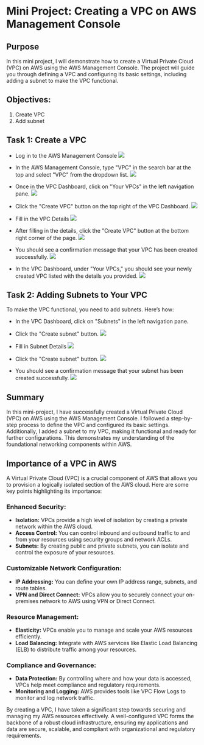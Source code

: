 # Mini Project: Creating a VPC on AWS Management Console

## Purpose
In this mini project, I will demonstrate how to create a Virtual Private Cloud (VPC) on AWS using the AWS Management Console. The project will guide you through defining a VPC and configuring its basic settings, including adding a subnet to make the VPC functional.

## Objectives:
1. Create VPC
2. Add subnet

## Task 1: Create a VPC
- Log in to the AWS Management Console
![](./img/1.AWS-Management-Console.png)

- In the AWS Management Console, type "VPC" in the search bar at the top and select "VPC" from the dropdown list.
![](./img/2.Navigate-to-the-VPC-service.png)

- Once in the VPC Dashboard, click on "Your VPCs" in the left navigation pane.
![](./img/3.Access-the-VPC-Dashboard.png)

- Click the "Create VPC" button on the top right of the VPC Dashboard.
![](./img/4.Click-on-Create-VPC.png)

- Fill in the VPC Details
![](./img/5.Fill-in-the-VPC-Details.png)

- After filling in the details, click the "Create VPC" button at the bottom right corner of the page.
![](./img/6.Create-the-VPC.png)

- You should see a confirmation message that your VPC has been created successfully.
![](./img/7.Confirmation.png)

- In the VPC Dashboard, under "Your VPCs," you should see your newly created VPC listed with the details you provided.
![](./img/8.Verify-Your-VPC.png)

## Task 2: Adding Subnets to Your VPC
To make the VPC functional, you need to add subnets. Here’s how:

- In the VPC Dashboard, click on "Subnets" in the left navigation pane.
- Click the "Create subnet" button.
![](./img/Adding-Subnets-to-Your-VPC/1.Navigate-to-Subnets-CREATE.png)

- Fill in Subnet Details
![](./img/Adding-Subnets-to-Your-VPC/2.Fill-the-information.png)

- Click the "Create subnet" button.
![](./img/Adding-Subnets-to-Your-VPC/3.Create-subnet.png)

- You should see a confirmation message that your subnet has been created successfully. 
![](./img/Adding-Subnets-to-Your-VPC/4.Confirmation.png)

## Summary
In this mini-project, I have successfully created a Virtual Private Cloud (VPC) on AWS using the AWS Management Console. I followed a step-by-step process to define the VPC and configured its basic settings. Additionally, I added a subnet to my VPC, making it functional and ready for further configurations. This demonstrates my understanding of the foundational networking components within AWS.

## Importance of a VPC in AWS
A Virtual Private Cloud (VPC) is a crucial component of AWS that allows you to provision a logically isolated section of the AWS cloud. Here are some key points highlighting its importance:

### Enhanced Security:

- **Isolation:** VPCs provide a high level of isolation by creating a private network within the AWS cloud.
- **Access Control:** You can control inbound and outbound traffic to and from your resources using security groups and network ACLs.
- **Subnets:** By creating public and private subnets, you can isolate and control the exposure of your resources.
### Customizable Network Configuration:

- **IP Addressing:** You can define your own IP address range, subnets, and route tables.
- **VPN and Direct Connect:** VPCs allow you to securely connect your on-premises network to AWS using VPN or Direct Connect.
### Resource Management:

- **Elasticity:** VPCs enable you to manage and scale your AWS resources efficiently.
- **Load Balancing:** Integrate with AWS services like Elastic Load Balancing (ELB) to distribute traffic among your resources.
### Compliance and Governance:

- **Data Protection:** By controlling where and how your data is accessed, VPCs help meet compliance and regulatory requirements.
- **Monitoring and Logging:** AWS provides tools like VPC Flow Logs to monitor and log network traffic.

By creating a VPC, I have taken a significant step towards securing and managing my AWS resources effectively. A well-configured VPC forms the backbone of a robust cloud infrastructure, ensuring my applications and data are secure, scalable, and compliant with organizational and regulatory requirements.
